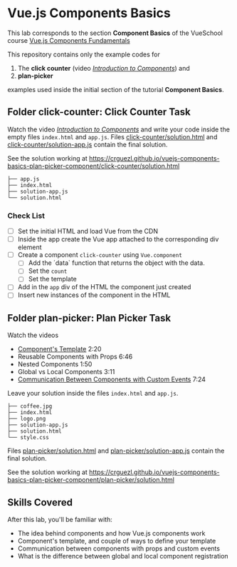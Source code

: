 # Vue.js Components Basics

This lab corresponds to the section **Component Basics** of the VueSchool course 
[Vue.js Components Fundamentals](https://vueschool.io/courses/vuejs-components-fundamentals)

This repository contains only the example codes for 

1. The **click counter** (video *[Introduction to Components](https://vueschool.io/lessons/introduction-to-components)*) and 
2. **plan-picker** 
   
examples used inside the initial section of the tutorial **Component Basics**.

## Folder click-counter: Click Counter Task 


Watch the video *[Introduction to Components](https://vueschool.io/lessons/introduction-to-components)* and write your code inside the empty files `index.html` and `app.js`.
Files [click-counter/solution.html](click-counter/solution.html) and [click-counter/solution-app.js](click-counter/solution-app.js) contain the final solution. 

See the solution working at <https://crguezl.github.io/vuejs-components-basics-plan-picker-component/click-counter/solution.html>


```
├── app.js
├── index.html
├── solution-app.js
└── solution.html
```

### Check List

- [ ] Set the initial HTML and load Vue from the CDN
- [ ] Inside the app create the Vue app attached to the corresponding div element 
- [ ] Create a component `click-counter` using `Vue.component`
  - [ ] Add the ´data` function that returns the object with the data. 
  - [ ] Set the `count`
  - [ ] Set the template 
- [ ] Add in the `app` div of the HTML the component just created
- [ ] Insert new instances of the component in the HTML

## Folder plan-picker: Plan Picker Task

Watch the videos 

* [Component's Template](https://vueschool.io/lessons/components-template) 2:20
* Reusable Components with Props 6:46
* Nested Components 1:50
* Global vs Local Components 3:11
* [Communication Between Components with Custom Events](https://vueschool.io/lessons/communication-between-components) 7:24

Leave your solution inside the files `index.html` and `app.js`.

```
├── coffee.jpg
├── index.html
├── logo.png
├── solution-app.js
├── solution.html
└── style.css
```

Files [plan-picker/solution.html](plan-picker/solution.html) and [plan-picker/solution-app.js](plan-picker/solution-app.js) contain the final solution. 

See the solution working at <https://crguezl.github.io/vuejs-components-basics-plan-picker-component/plan-picker/solution.html>


## Skills Covered

After this lab, you'll be familiar with:

- The idea behind components and how Vue.js components work
- Component's template, and couple of ways to define your template
- Communication between components with props and custom events
- What is the difference between global and local component registration
